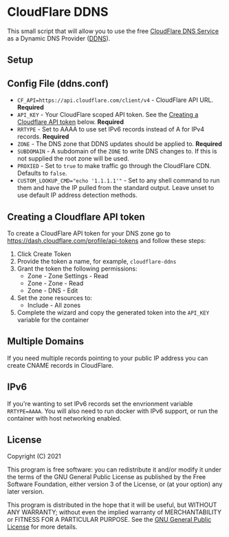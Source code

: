 # CloudFlare DDNS

This small script that will allow you to use the free [CloudFlare DNS Service](https://www.cloudflare.com/dns/) as a Dynamic DNS Provider ([DDNS](https://en.wikipedia.org/wiki/Dynamic_DNS)).

## Setup



## Config File (ddns.conf)

* `CF_API=https://api.cloudflare.com/client/v4` - CloudFlare API URL. **Required**
* `API_KEY` - Your CloudFlare scoped API token. See the [Creating a Cloudflare API token](#creating-a-cloudflare-api-token) below. **Required**
* `RRTYPE` - Set to AAAA to use set IPv6 records instead of A for IPv4 records. **Required**
* `ZONE` - The DNS zone that DDNS updates should be applied to. **Required**
* `SUBDOMAIN` - A subdomain of the `ZONE` to write DNS changes to. If this is not supplied the root zone will be used.
* `PROXIED` - Set to `true` to make traffic go through the CloudFlare CDN. Defaults to `false`.
* `CUSTOM_LOOKUP_CMD="echo '1.1.1.1'"` - Set to any shell command to run them and have the IP pulled from the standard output. Leave unset to use default IP address detection methods.

## Creating a Cloudflare API token

To create a CloudFlare API token for your DNS zone go to https://dash.cloudflare.com/profile/api-tokens and follow these steps:

1. Click Create Token
2. Provide the token a name, for example, `cloudflare-ddns`
3. Grant the token the following permissions:
    * Zone - Zone Settings - Read
    * Zone - Zone - Read
    * Zone - DNS - Edit
4. Set the zone resources to:
    * Include - All zones
5. Complete the wizard and copy the generated token into the `API_KEY` variable for the container

## Multiple Domains

If you need multiple records pointing to your public IP address you can create CNAME records in CloudFlare.

## IPv6

If you're wanting to set IPv6 records set the envrionment variable `RRTYPE=AAAA`. You will also need to run docker with IPv6 support, or run the container with host networking enabled.

## License

Copyright (C) 2021

This program is free software: you can redistribute it and/or modify it under the terms of the GNU General Public License as published by the Free Software Foundation, either version 3 of the License, or (at your option) any later version.

This program is distributed in the hope that it will be useful, but WITHOUT ANY WARRANTY; without even the implied warranty of MERCHANTABILITY or FITNESS FOR A PARTICULAR PURPOSE.  See the [GNU General Public License](./LICENSE) for more details.

